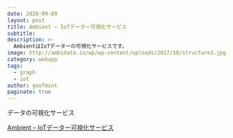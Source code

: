 ```yaml
---
date: 2020-09-09
layout: post
title: Ambient – IoTデーター可視化サービス
subtitle: 
description: >-
  AmbientはIoTデーターの可視化サービスです。
image: http://ambidata.io/wp/wp-content/uploads/2017/10/structure3.jpg
category: webapp
tags:
  - graph
  - iot
author: goofmint
paginate: true
---
```

データの可視化サービス

[Ambient – IoTデーター可視化サービス](https://ambidata.io/)

